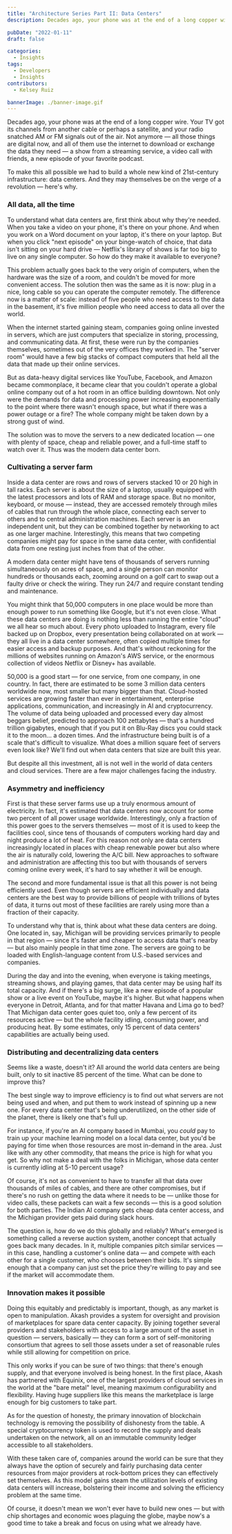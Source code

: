 ```yaml
---
title: "Architecture Series Part II: Data Centers"
description: Decades ago, your phone was at the end of a long copper wire. Your TV got its channels from another cable or perhaps a satellite, and your radio snatched AM or FM signals out of the air.

pubDate: "2022-01-11"
draft: false

categories:
  - Insights
tags:
  - Developers
  - Insights
contributors:
  - Kelsey Ruiz

bannerImage: ./banner-image.gif
---
```

Decades ago, your phone was at the end of a long copper wire. Your TV got its channels from another cable or perhaps a satellite, and your radio snatched AM or FM signals out of the air. Not anymore — all those things are digital now, and all of them use the internet to download or exchange the data they need — a show from a streaming service, a video call with friends, a new episode of your favorite podcast.

To make this all possible we had to build a whole new kind of 21st-century infrastructure: data centers. And they may themselves be on the verge of a revolution — here's why.

### All data, all the time

To understand what data centers are, first think about why they're needed. When you take a video on your phone, it's there on your phone. And when you work on a Word document on your laptop, it's there on your laptop. But when you click "next episode" on your binge-watch of choice, that data isn't sitting on your hard drive — Netflix's library of shows is far too big to live on any single computer. So how do they make it available to everyone?

This problem actually goes back to the very origin of computers, when the hardware was the size of a room, and couldn't be moved for more convenient access. The solution then was the same as it is now: plug in a nice, long cable so you can operate the computer remotely. The difference now is a matter of scale: instead of five people who need access to the data in the basement, it's five million people who need access to data all over the world.

When the internet started gaining steam, companies going online invested in servers, which are just computers that specialize in storing, processing, and communicating data. At first, these were run by the companies themselves, sometimes out of the very offices they worked in. The "server room" would have a few big stacks of compact computers that held all the data that made up their online services.

But as data-heavy digital services like YouTube, Facebook, and Amazon became commonplace, it became clear that you couldn't operate a global online company out of a hot room in an office building downtown. Not only were the demands for data and processing power increasing exponentially to the point where there wasn't enough space, but what if there was a power outage or a fire? The whole company might be taken down by a strong gust of wind.

The solution was to move the servers to a new dedicated location — one with plenty of space, cheap and reliable power, and a full-time staff to watch over it. Thus was the modern data center born.

### Cultivating a server farm

Inside a data center are rows and rows of servers stacked 10 or 20 high in tall racks. Each server is about the size of a laptop, usually equipped with the latest processors and lots of RAM and storage space. But no monitor, keyboard, or mouse — instead, they are accessed remotely through miles of cables that run through the whole place, connecting each server to others and to central administration machines. Each server is an independent unit, but they can be combined together by networking to act as one larger machine. Interestingly, this means that two competing companies might pay for space in the same data center, with confidential data from one resting just inches from that of the other.

A modern data center might have tens of thousands of servers running simultaneously on acres of space, and a single person can monitor hundreds or thousands each, zooming around on a golf cart to swap out a faulty drive or check the wiring. They run 24/7 and require constant tending and maintenance.

You might think that 50,000 computers in one place would be more than enough power to run something like Google, but it's not even close. What these data centers are doing is nothing less than running the entire "cloud" we all hear so much about. Every photo uploaded to Instagram, every file backed up on Dropbox, every presentation being collaborated on at work — they all live in a data center somewhere, often copied multiple times for easier access and backup purposes. And that's without reckoning for the millions of websites running on Amazon's AWS service, or the enormous collection of videos Netflix or Disney+ has available.

50,000 is a good start — for one service, from one company, in one country. In fact, there are estimated to be some 3 million data centers worldwide now, most smaller but many bigger than that. Cloud-hosted services are growing faster than ever in entertainment, enterprise applications, communication, and increasingly in AI and cryptocurrency. The volume of data being uploaded and processed every day almost beggars belief, predicted to approach 100 zettabytes — that's a hundred trillion gigabytes, enough that if you put it on Blu-Ray discs you could stack it to the moon... a dozen times. And the infrastructure being built is of a scale that's difficult to visualize. What does a million square feet of servers even look like? We'll find out when data centers that size are built this year.

But despite all this investment, all is not well in the world of data centers and cloud services. There are a few major challenges facing the industry.

### Asymmetry and inefficiency

First is that these server farms use up a truly enormous amount of electricity. In fact, it's estimated that data centers now account for some two percent of all power usage worldwide. Interestingly, only a fraction of this power goes to the servers themselves — most of it is used to keep the facilities cool, since tens of thousands of computers working hard day and night produce a lot of heat. For this reason not only are data centers increasingly located in places with cheap renewable power but also where the air is naturally cold, lowering the A/C bill. New approaches to software and administration are affecting this too but with thousands of servers coming online every week, it's hard to say whether it will be enough.

The second and more fundamental issue is that all this power is not being efficiently used. Even though servers are efficient individually and data centers are the best way to provide billions of people with trillions of bytes of data, it turns out most of these facilities are rarely using more than a fraction of their capacity.

To understand why that is, think about what these data centers are doing. One located in, say, Michigan will be providing services primarily to people in that region — since it's faster and cheaper to access data that's nearby — but also mainly people in that time zone. The servers are going to be loaded with English-language content from U.S.-based services and companies.

During the day and into the evening, when everyone is taking meetings, streaming shows, and playing games, that data center may be using half its total capacity. And if there's a big surge, like a new episode of a popular show or a live event on YouTube, maybe it's higher. But what happens when everyone in Detroit, Atlanta, and for that matter Havana and Lima go to bed? That Michigan data center goes quiet too, only a few percent of its resources active — but the whole facility idling, consuming power, and producing heat. By some estimates, only 15 percent of data centers' capabilities are actually being used.

### Distributing and decentralizing data centers

Seems like a waste, doesn't it? All around the world data centers are being built, only to sit inactive 85 percent of the time. What can be done to improve this?

The best single way to improve efficiency is to find out what servers are not being used and when, and put them to work instead of spinning up a new one. For every data center that's being underutilized, on the other side of the planet, there is likely one that's full up.

For instance, if you're an AI company based in Mumbai, you _could_ pay to train up your machine learning model on a local data center, but you'd be paying for time when those resources are most in-demand in the area. Just like with any other commodity, that means the price is high for what you get. So why not make a deal with the folks in Michigan, whose data center is currently idling at 5-10 percent usage?

Of course, it's not as convenient to have to transfer all that data over thousands of miles of cables, and there are other compromises, but if there's no rush on getting the data where it needs to be — unlike those for video calls, these packets can wait a few seconds — this is a good solution for both parties. The Indian AI company gets cheap data center access, and the Michigan provider gets paid during slack hours.

The question is, how do we do this globally and reliably? What's emerged is something called a reverse auction system, another concept that actually goes back many decades. In it, multiple companies pitch similar services — in this case, handling a customer's online data — and compete with each other for a single customer, who chooses between their bids. It's simple enough that a company can just set the price they're willing to pay and see if the market will accommodate them.

### Innovation makes it possible

Doing this equitably and predictably is important, though, as any market is open to manipulation. Akash provides a system for oversight and provision of marketplaces for spare data center capacity. By joining together several providers and stakeholders with access to a large amount of the asset in question — servers, basically — they can form a sort of self-monitoring consortium that agrees to sell those assets under a set of reasonable rules while still allowing for competition on price.

This only works if you can be sure of two things: that there's enough supply, and that everyone involved is being honest. In the first place, Akash has partnered with Equinix, one of the largest providers of cloud services in the world at the "bare metal" level, meaning maximum configurability and flexibility. Having huge suppliers like this means the marketplace is large enough for big customers to take part.

As for the question of honesty, the primary innovation of blockchain technology is removing the possibility of dishonesty from the table. A special cryptocurrency token is used to record the supply and deals undertaken on the network, all on an immutable community ledger accessible to all stakeholders.

With these taken care of, companies around the world can be sure that they always have the option of securely and fairly purchasing data center resources from major providers at rock-bottom prices they can effectively set themselves. As this model gains steam the utilization levels of existing data centers will increase, bolstering their income and solving the efficiency problem at the same time.

Of course, it doesn't mean we won't ever have to build new ones — but with chip shortages and economic woes plaguing the globe, maybe now's a good time to take a break and focus on using what we already have.